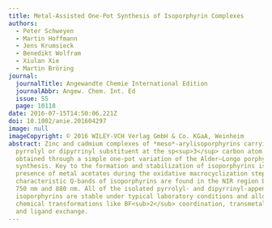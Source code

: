 ```yaml
---
title: Metal‐Assisted One‐Pot Synthesis of Isoporphyrin Complexes
authors:
  - Peter Schweyen
  - Martin Hoffmann
  - Jens Krumsieck
  - Benedikt Wolfram
  - Xiulan Xie
  - Martin Bröring
journal:
  journalTitle: Angewandte Chemie International Edition
  journalAbbr: Angew. Chem. Int. Ed
  issue: 55
  page: 10118
date: 2016-07-15T14:50:06.221Z
doi: 10.1002/anie.201604297
image: null
imageCopyright: © 2016 WILEY‐VCH Verlag GmbH & Co. KGaA, Weinheim
abstract: Zinc and cadmium complexes of *meso*‐arylisoporphyrins carrying a
  pyrrolyl or dipyrrinyl substituent at the sp<sup>3</sup> carbon atom were
  obtained through a simple one‐pot variation of the Alder–Longo porphyrin
  synthesis. Key to the formation and stabilization of isoporphyrins is the
  presence of metal acetates during the oxidative macrocyclization step. The
  characteristic Q‐bands of isoporphyrins are found in the NIR region between
  750 nm and 880 nm. All of the isolated pyrrolyl‐ and dipyrrinyl‐appended
  isoporphyrins are stable under typical laboratory conditions and allow
  chemical transformations like BF<sub>2</sub> coordination, transmetalation,
  and ligand exchange.
---
```

